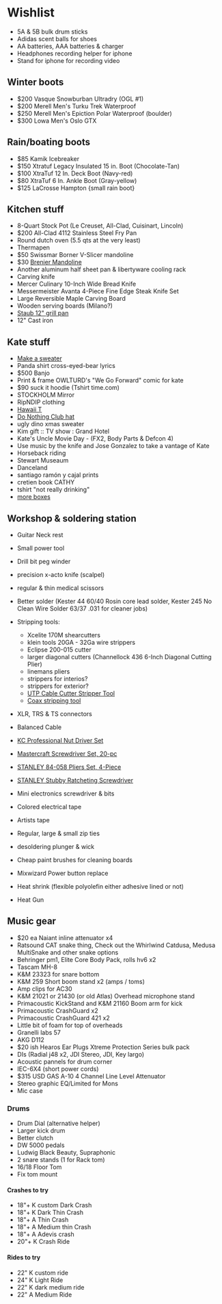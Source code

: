 # Wishlist

- 5A & 5B bulk drum sticks
- Adidas scent balls for shoes
- AA batteries, AAA batteries & charger
- Headphones recording helper for iphone
- Stand for iphone for recording video

## Winter boots

- $200 Vasque Snowburban Ultradry (OGL #1)
- $200 Merell Men's Turku Trek Waterproof
- $250 Merell Men's Epiction Polar Waterproof (boulder)
- $300 Lowa Men's Oslo GTX

## Rain/boating boots

- $85 Kamik Icebreaker
- $150 Xtratuf Legacy Insulated 15 in. Boot (Chocolate-Tan)
- $100 XtraTuf 12 In. Deck Boot (Navy-red)
- $80 XtraTuf 6 In. Ankle Boot (Gray-yellow)
- $125 LaCrosse Hampton {small rain boot}

## Kitchen stuff

- 8-Quart Stock Pot (Le Creuset, All-Clad, Cuisinart, Lincoln)
- $200 All-Clad 4112 Stainless Steel Fry Pan
- Round dutch oven (5.5 qts at the very least)
- Thermapen
- $50 Swissmar Borner V-Slicer mandoline
- $30 [Brenier Mandoline](https://www.amazon.ca/Benriner-Japanese-Mandolin-Vegetable-Cutter/dp/B000LCP6EW)
- Another aluminum half sheet pan & libertyware cooling rack
- Carving knife
- Mercer Culinary 10-Inch Wide Bread Knife
- Messermeister Avanta 4-Piece Fine Edge Steak Knife Set
- Large Reversible Maple Carving Board
- Wooden serving boards (Milano?)
- [Staub 12" grill pan](http://maisonlipari.ca/en/square-grill-cast-iron-cherry-red-12.html)
- 12" Cast iron

## Kate stuff

- [Make a sweater](https://www.entripy.com/)
- Panda shirt cross-eyed-bear lyrics
- $500 Banjo
- Print & frame OWLTURD's "We Go Forward" comic for kate
- $90 suck it hoodie (Tshirt time.com)
- STOCKHOLM Mirror
- RipNDIP clothing
- [Hawaii T](http://fresh-tops.com/hawaii-white-t-shirt/)
- [Do Nothing Club hat](http://fresh-tops.com/do-nothing-white-hat/)
- ugly dino xmas sweater
- Kim gift :: TV show : Grand Hotel
- Kate's Uncle Movie Day - (FX2, Body Parts & Defcon 4)
- Use music by the knife and Jose Gonzalez to take a vantage of Kate
- Horseback riding
- Stewart Museaum
- Danceland
- santiago ramón y cajal prints
- cretien book CATHY
- tshirt "not really drinking"
- [more boxes](http://www.instructables.com/id/How-to-Make-an-Exploding-Box-DIY-Paper-Crafts-Wedd/)

## Workshop & soldering station

- Guitar Neck rest
- Small power tool
- Drill bit peg winder
- precision x-acto knife (scalpel)
- regular & thin medical scissors
- Better solder (Kester 44 60/40 Rosin core lead solder, Kester 245 No Clean Wire Solder 63/37 .031 for cleaner jobs)
- Stripping tools:
  - Xcelite 170M shearcutters
  - klein tools 20GA - 32Ga wire strippers
  - Eclipse 200-015 cutter
  - larger diagonal cutters (Channellock 436 6-Inch Diagonal Cutting Plier)
  - linemans pliers
  - strippers for interios?
  - strippers for exterior?
  - [UTP Cable Cutter Stripper Tool](https://www.amazon.ca/gp/product/B003OSRB5C/ref=s9_acsd_top_hd_bw_b7rdejb_c_x_w)
  - [Coax stripping tool](https://www.amazon.ca/gp/product/B00L316XTW/ref=s9_acsd_top_hd_bw_b7rdejb_c_x_w)

- XLR, TRS & TS connectors
- Balanced Cable

- [KC Professional Nut Driver Set](https://www.amazon.ca/Professional-97297-7-Piece-Hollow-Sha-Driver/dp/B00BGBUIE0/)
- [Mastercraft Screwdriver Set, 20-pc](https://www.amazon.ca/MASTER-CRAFT-PRODUCTS-Mastercraft-Screwdriver/dp/B01GN8QDNA/)
- [STANLEY 84-058 Pliers Set, 4-Piece](https://www.amazon.ca/STANLEY-84-058-Pliers-Set-4-Piece/dp/B000NIK8JW/)
- [STANLEY Stubby Ratcheting Screwdriver](https://www.amazon.ca/STANLEY-66-358-Ratcheting-MultiBit-Screwdriver/dp/B007QRX0HK/)
- Mini electronics screwdriver & bits
- Colored electrical tape
- Artists tape
- Regular, large & small zip ties
- desoldering plunger & wick
- Cheap paint brushes for cleaning boards
- Mixwizard Power button replace
- Heat shrink (flexible polyolefin either adhesive lined or not)
- Heat Gun

## Music gear

- $20 ea Naiant inline attenuator x4
- Ratsound CAT snake thing, Check out the Whirlwind Catdusa, Medusa MultiSnake and other snake options
- Behringer pm1, Elite Core Body Pack, rolls hv6 x2
- Tascam MH-8
- K&M 23323 for snare bottom
- K&M 259 Short boom stand x2 (amps / toms)
- Amp clips for AC30
- K&M 21021 or 21430 (or old Atlas) Overhead microphone stand
- Primacoustic KickStand and K&M 21160 Boom arm for kick
- Primacoustic CrashGuard x2
- Primacoustic CrashGuard 421 x2
- Little bit of foam for top of overheads
- Granelli labs 57
- AKG D112
- $20 ish Hearos Ear Plugs Xtreme Protection Series bulk pack
- DIs (Radial j48 x2, JDI Stereo, JDI, Key largo)
- Acoustic pannels for drum corner
- IEC-6X4 (short power cords)
- $315 USD GAS A-10 4 Channel Line Level Attenuator
- Stereo graphic EQ/Limited for Mons
- Mic case

### Drums

- Drum Dial (alternative helper)
- Larger kick drum
- Better clutch
- DW 5000 pedals
- Ludwig Black Beauty, Supraphonic
- 2 snare stands (1 for Rack tom)
- 16/18 Floor Tom
- Fix tom mount

#### Crashes to try

- 18"+ K custom Dark Crash
- 18"+ K Dark Thin Crash
- 18"+ A Thin Crash
- 18"+ A Medium thin Crash
- 18"+ A Adevis crash
- 20"+ K Crash Ride

#### Rides to try

- 22" K custom ride
- 24" K Light Ride
- 22" K dark medium ride
- 22" A Medium Ride
